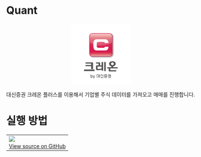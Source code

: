 # Quant

<p align="center">
    <img src="https://raw.githubusercontent.com/Park-Ju-hyeong/Quant/master/images/%ED%81%AC%EB%A0%88%EC%98%A8.png">
</p>

대신증권 크레온 플러스를 이용해서 기업별 주식 데이터를 가져오고 매매를 진행합니다.


# 실행 방법





<table class="tfo-notebook-buttons" align="center"  width="100">
    <td>
        <a target="_blank" href="https://github.com/Park-Ju-hyeong/BERT">
            <img src="https://www.tensorflow.org/images/GitHub-Mark-32px.png" />
            <div style="text-align:center">
            View source on GitHub
            </div>
        </a>
    </td>
</table>